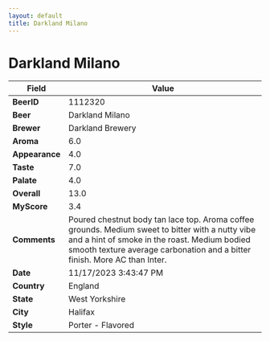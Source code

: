 ```yaml
---
layout: default
title: Darkland Milano
---
```


# Darkland Milano

| Field         | Value     |
|---------------|-----------|
| **BeerID** | 1112320 |
| **Beer** | Darkland Milano |
| **Brewer** | Darkland Brewery |
| **Aroma** | 6.0 |
| **Appearance** | 4.0 |
| **Taste** | 7.0 |
| **Palate** | 4.0 |
| **Overall** | 13.0 |
| **MyScore** | 3.4 |
| **Comments** | Poured chestnut body tan lace top. Aroma coffee grounds. Medium sweet to bitter with a nutty vibe and a hint of smoke in the roast. Medium bodied smooth texture average carbonation and a bitter finish. More AC than Inter. |
| **Date** | 11/17/2023 3:43:47 PM |
| **Country** | England |
| **State** | West Yorkshire |
| **City** | Halifax |
| **Style** | Porter - Flavored |
